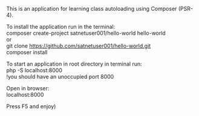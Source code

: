 This is an application for learning class autoloading using Composer (PSR-4).

To install the application run in the terminal:
<br>
composer create-project satnetuser001/hello-world hello-world
<br>
or
<br>
git clone https://github.com/satnetuser001/hello-world.git
<br>
composer install

To start an application in root directory in terminal run:
<br>
php -S localhost:8000
<br>
!you should have an unoccupied port 8000

Open in browser:
<br>
localhost:8000

Press F5 and enjoy)